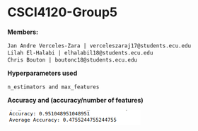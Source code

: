 # CSCI4120-Group5

**Members:** 

	Jan Andre Verceles-Zara | verceleszaraj17@students.ecu.edu
	Lilah El-Halabi | elhalabil18@students.ecu.edu
	Chris Bouton | boutonc18@students.ecu.edu
  
**Hyperparameters used**

	n_estimators and max_features
  
**Accuracy and (accuracy/number of features)**

![](https://github.com/JandreZara/CSCI4120-Group5/blob/main/HW5/HW5_Accuracy.PNG)
